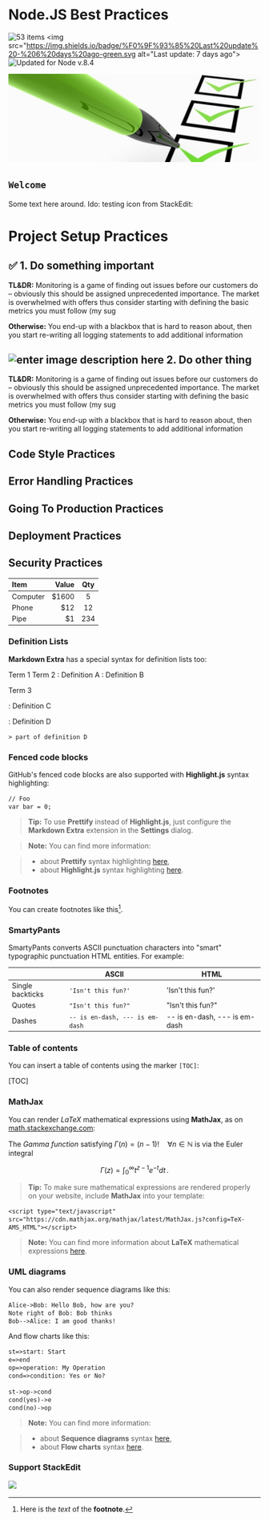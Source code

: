 # **Node.JS Best Practices**

<img src="https://img.shields.io/badge/%E2%9C%94%20Count%20-53%20items-brightgreen.svg" alt="53 items"> <img src="https://img.shields.io/badge/%F0%9F%93%85%20Last%20update%20-%206%20days%20ago-green.svg alt="Last update: 7 days ago"> <img src="https://img.shields.io/badge/Updated%20For%20Version-Node%208.4-green.svg" alt="Updated for Node v.8.4">

![Node.js Best Practices](assets/images/banner-1.png)

## **`Welcome`**

Some text here around. 
Ido: testing icon from StackEdit: <i class="icon-folder-open"></i>


Project Setup Practices
=======================

:white_check_mark: 1. Do something important 
-------------------------

**TL&DR:** Monitoring is a game of finding out issues before our customers do – obviously this should be assigned unprecedented importance. The market is overwhelmed with offers thus consider starting with defining the basic metrics you must follow (my sug

**Otherwise:** You end-up with a blackbox that is hard to reason about, then you start re-writing all logging statements to add additional information

![enter image description here](https://cdn3.iconfinder.com/data/icons/ui-glynh-blue-02-of-5/100/UI_Blue_2_of_3_20-128.png) 2. Do other thing
-------------------------

**TL&DR:** Monitoring is a game of finding out issues before our customers do – obviously this should be assigned unprecedented importance. The market is overwhelmed with offers thus consider starting with defining the basic metrics you must follow (my sug

**Otherwise:** You end-up with a blackbox that is hard to reason about, then you start re-writing all logging statements to add additional information


Code Style Practices
-------------

Error Handling Practices
-------------

Going To Production Practices
-------------

Deployment Practices
-------------

Security Practices
-------------




| Item     | Value | Qty   |
| :------- | ----: | :---: |
| Computer | $1600 |  5    |
| Phone    | $12   |  12   |
| Pipe     | $1    |  234  |


### Definition Lists

**Markdown Extra** has a special syntax for definition lists too:

Term 1
Term 2
:   Definition A
:   Definition B

Term 3

:   Definition C

:   Definition D

	> part of definition D


### Fenced code blocks

GitHub's fenced code blocks are also supported with **Highlight.js** syntax highlighting:

```
// Foo
var bar = 0;
```

> **Tip:** To use **Prettify** instead of **Highlight.js**, just configure the **Markdown Extra** extension in the <i class="icon-cog"></i> **Settings** dialog.

> **Note:** You can find more information:

> - about **Prettify** syntax highlighting [here][5],
> - about **Highlight.js** syntax highlighting [here][6].


### Footnotes

You can create footnotes like this[^footnote].

  [^footnote]: Here is the *text* of the **footnote**.


### SmartyPants

SmartyPants converts ASCII punctuation characters into "smart" typographic punctuation HTML entities. For example:

|                  | ASCII                        | HTML              |
 ----------------- | ---------------------------- | ------------------
| Single backticks | `'Isn't this fun?'`            | 'Isn't this fun?' |
| Quotes           | `"Isn't this fun?"`            | "Isn't this fun?" |
| Dashes           | `-- is en-dash, --- is em-dash` | -- is en-dash, --- is em-dash |


### Table of contents

You can insert a table of contents using the marker `[TOC]`:

[TOC]


### MathJax

You can render *LaTeX* mathematical expressions using **MathJax**, as on [math.stackexchange.com][1]:

The *Gamma function* satisfying $\Gamma(n) = (n-1)!\quad\forall n\in\mathbb N$ is via the Euler integral

$$
\Gamma(z) = \int_0^\infty t^{z-1}e^{-t}dt\,.
$$

> **Tip:** To make sure mathematical expressions are rendered properly on your website, include **MathJax** into your template:

```
<script type="text/javascript" src="https://cdn.mathjax.org/mathjax/latest/MathJax.js?config=TeX-AMS_HTML"></script>
```

> **Note:** You can find more information about **LaTeX** mathematical expressions [here][4].


### UML diagrams

You can also render sequence diagrams like this:

```sequence
Alice->Bob: Hello Bob, how are you?
Note right of Bob: Bob thinks
Bob-->Alice: I am good thanks!
```

And flow charts like this:

```flow
st=>start: Start
e=>end
op=>operation: My Operation
cond=>condition: Yes or No?

st->op->cond
cond(yes)->e
cond(no)->op
```

> **Note:** You can find more information:

> - about **Sequence diagrams** syntax [here][7],
> - about **Flow charts** syntax [here][8].

### Support StackEdit

[![](https://cdn.monetizejs.com/resources/button-32.png)](https://monetizejs.com/authorize?client_id=ESTHdCYOi18iLhhO&summary=true)

  [^stackedit]: [StackEdit](https://stackedit.io/) is a full-featured, open-source Markdown editor based on PageDown, the Markdown library used by Stack Overflow and the other Stack Exchange sites.


  [1]: http://math.stackexchange.com/
  [2]: http://daringfireball.net/projects/markdown/syntax "Markdown"
  [3]: https://github.com/jmcmanus/pagedown-extra "Pagedown Extra"
  [4]: http://meta.math.stackexchange.com/questions/5020/mathjax-basic-tutorial-and-quick-reference
  [5]: https://code.google.com/p/google-code-prettify/
  [6]: http://highlightjs.org/
  [7]: http://bramp.github.io/js-sequence-diagrams/
  [8]: http://adrai.github.io/flowchart.js/
